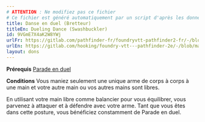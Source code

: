 ```yaml
---
# ATTENTION : Ne modifiez pas ce fichier
# Ce fichier est généré automatiquement par un script d'après les données du module Foundry VTT officiel et de sa traduction
title: Danse en duel (Bretteur)
titleEn: Dueling Dance (Swashbuckler)
id: 9VGmE7X4aK2W8YWj
urlFr: https://gitlab.com/pathfinder-fr/foundryvtt-pathfinder2-fr/-/blob/master/data/feats/9VGmE7X4aK2W8YWj.htm
urlEn: https://gitlab.com/hooking/foundry-vtt---pathfinder-2e/-/blob/master/packs/data/feats.db/dueling-dance-swashbuckler.json
layout: dons
---
```

**Prérequis** [Parade en duel](parade-en-duel-bretteur.html)

**Conditions** Vous maniez seulement une unique arme de corps à corps à une main et votre autre main ou vos autres mains sont libres.

En utilisant votre main libre comme balancier pour vous équilibrer, vous parvenez à attaquer et à défendre avec votre arme. Tant que vous êtes dans cette posture, vous bénéficiez constamment de Parade en duel.
